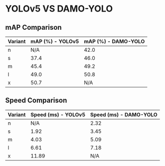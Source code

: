 ---
---
# YOLOv5 VS DAMO-YOLO

## mAP Comparison

| Variant | mAP (%) - YOLOv5 | mAP (%) - DAMO-YOLO |
|---------|--------------------|--------------------|
| n | N/A | 42.0 |
| s | 37.4 | 46.0 |
| m | 45.4 | 49.2 |
| l | 49.0 | 50.8 |
| x | 50.7 | N/A |

## Speed Comparison

| Variant | Speed (ms) - YOLOv5 | Speed (ms) - DAMO-YOLO |
|---------|-----------------------|-----------------------|
| n | N/A | 2.32 |
| s | 1.92 | 3.45 |
| m | 4.03 | 5.09 |
| l | 6.61 | 7.18 |
| x | 11.89 | N/A |
